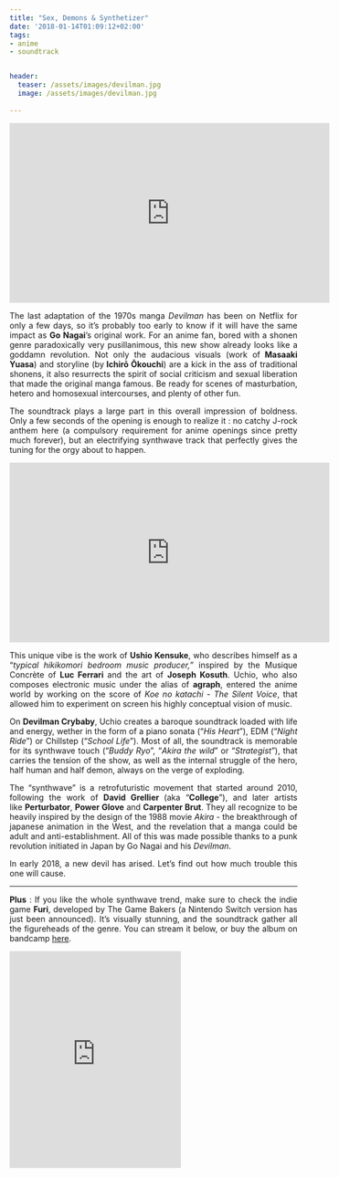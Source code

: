 ```yaml
---
title: "Sex, Demons & Synthetizer" 
date: '2018-01-14T01:09:12+02:00'
tags:
- anime
- soundtrack


header:
  teaser: /assets/images/devilman.jpg
  image: /assets/images/devilman.jpg
 
---
```

<p><iframe width="560" height="315" src="https://www.youtube.com/embed/LKdmzriKsic" frameborder="0" allow="autoplay; encrypted-media" allowfullscreen></iframe></p>
<p style="text-align: justify;">The last adaptation of the 1970s manga&nbsp;<em>Devilman&nbsp;</em>has been on Netflix for only a few days, so it&rsquo;s probably too early to know if it will have the same impact as&nbsp;<strong>Go Nagai</strong>&rsquo;s original work. For an anime fan, bored with a shonen genre paradoxically very pusillanimous, this new show already looks like a goddamn revolution. Not only the audacious visuals (work of<strong>&nbsp;Masaaki Yuasa</strong>) and storyline (by<strong>&nbsp;Ichirō Ōkouchi</strong>) are a kick in the ass of traditional shonens, it also resurrects the spirit of social criticism and sexual liberation that made the original manga famous. Be ready for scenes of masturbation, hetero and homosexual intercourses, and plenty of other fun.</p>
<p style="text-align: justify;">The soundtrack plays a large part in this overall impression of boldness. Only a few seconds of the opening is enough to realize it : no catchy J-rock anthem here (a compulsory requirement for anime openings since pretty much forever), but an electrifying synthwave track that perfectly gives the tuning for the orgy about to happen.</p>
<p><iframe width="560" height="315" src="https://www.youtube.com/embed/lwpFpF9-MVk" frameborder="0" allow="autoplay; encrypted-media" allowfullscreen></iframe></p>
<p style="text-align: justify;">This unique vibe is the work of&nbsp;<strong>Ushio Kensuke</strong>, who describes himself as a &ldquo;<em>typical hikikomori bedroom music producer,</em>&rdquo; inspired by the Musique Concrète of&nbsp;<strong>Luc Ferrari</strong> and the art of&nbsp;<strong>Joseph Kosuth</strong>. Uchio, who also composes electronic music under the alias of&nbsp;<strong>agraph</strong>, entered the anime world by working on the score of&nbsp;<em>Koe no katachi</em>&nbsp;-&nbsp;<em>The Silent Voice</em>, that allowed him to experiment on screen his highly conceptual vision of music.</p>
<p style="text-align: justify;">On&nbsp;<strong>Devilman Crybaby</strong>, Uchio creates a baroque soundtrack loaded with life and energy, wether in the form of a piano sonata (&ldquo;<em>His Heart</em>&rdquo;), EDM (&ldquo;<em>Night Ride</em>&rdquo;) or Chillstep (&ldquo;<em>School Life</em>&rdquo;). Most of all, the soundtrack is memorable for its synthwave touch (&ldquo;<em>Buddy Ryo</em>&rdquo;, &ldquo;<em>Akira the wild</em>&rdquo; or &ldquo;<em>Strategist</em>&rdquo;), that carries the tension of the show, as well as the internal struggle of the hero, half human and half demon, always on the verge of exploding.</p>
<p style="text-align: justify;">The &ldquo;synthwave&rdquo; is a retrofuturistic movement that started around 2010, following the work of&nbsp;<strong>David Grellier&nbsp;</strong>(aka &ldquo;<strong>College</strong>&rdquo;), and later artists like&nbsp;<strong>Perturbator</strong>,&nbsp;<strong>Power Glove</strong>&nbsp;and&nbsp;<strong>Carpenter Brut</strong>. They all recognize to be heavily inspired by the design of the 1988 movie&nbsp;<em>Akira</em> - the breakthrough of japanese animation in the West, and the revelation that a manga could be adult and anti-establishment. All of this was made possible thanks to a punk revolution initiated in Japan by Go Nagai and his&nbsp;<em>Devilman</em>.</p>
<p style="text-align: justify;">In early 2018, a new devil has arised. Let&rsquo;s find out how much trouble this one will cause.</p>
<hr />
<p style="text-align: justify;"><strong>Plus</strong> : If you like the whole synthwave trend, make sure to check the indie game&nbsp;<strong>Furi</strong>, developed by The Game Bakers (a Nintendo Switch version has just been announced). It&rsquo;s visually stunning, and the soundtrack gather all the figureheads of the genre. You can stream it below, or buy the album on bandcamp&nbsp;<a href="https://furi.bandcamp.com/">here</a>.</p>
<iframe src="https://open.spotify.com/embed/album/1NCt4W6d8fNGkBQAjXDVrA" width="300" height="380" frameborder="0" allowtransparency="true"></iframe>    
<p style="text-align: justify;">&nbsp;</p>
